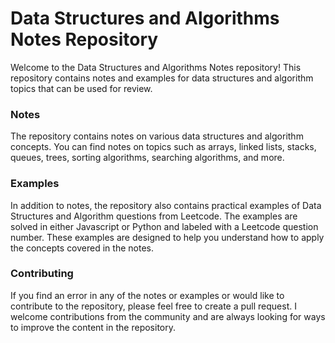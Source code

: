 # Data Structures and Algorithms Notes Repository
Welcome to the Data Structures and Algorithms Notes repository! This repository contains notes and examples for data structures and algorithm topics that can be used for review.

### Notes
The repository contains notes on various data structures and algorithm concepts. You can find notes on topics such as arrays, linked lists, stacks, queues, trees, sorting algorithms, searching algorithms, and more.

### Examples
In addition to notes, the repository also contains practical examples of Data Structures and Algorithm questions from Leetcode. The examples are solved in either Javascript or Python and labeled with a Leetcode question number. These examples are designed to help you understand how to apply the concepts covered in the notes.

### Contributing
If you find an error in any of the notes or examples or would like to contribute to the repository, please feel free to create a pull request. I welcome contributions from the community and are always looking for ways to improve the content in the repository.




